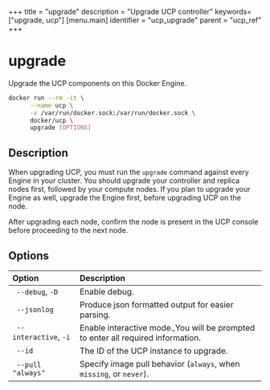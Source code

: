 +++
title = "upgrade"
description = "Upgrade UCP controller"
keywords= ["upgrade, ucp"]
[menu.main]
identifier = "ucp_upgrade"
parent = "ucp_ref"
+++

# upgrade

Upgrade the UCP components on this Docker Engine.

```bash
docker run --rm -it \
      --name ucp \
      -v /var/run/docker.sock:/var/run/docker.sock \
      docker/ucp \
      upgrade [OPTIONS]
```

## Description

When upgrading UCP, you must run the `upgrade` command against every
Engine in your cluster.  You should upgrade your controller and replica
nodes first, followed by your compute nodes.  If you plan to upgrade your
Engine as well, upgrade the Engine first, before upgrading UCP on the node.

After upgrading each node, confirm the node is present in the UCP console
before proceeding to the next node.


## Options

| Option                 | Description                                                                      |
|:-----------------------|:---------------------------------------------------------------------------------|
| ` --debug`, `-D`       | Enable debug.                                                                    |
| ` --jsonlog`           | Produce json formatted output for easier parsing.                                |
| ` --interactive`, `-i` | Enable interactive mode.,You will be prompted to enter all required information. |
| ` --id`                | The ID of the UCP instance to upgrade.                                           |
| ` --pull "always"`     | Specify image pull behavior (`always`, when `missing`, or `never`).              |
